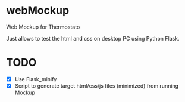 # webMockup
Web Mockup for Thermostato

Just allows to test the html and css on desktop PC using Python Flask.

# TODO
- [x] Use Flask_minify
- [x] Script to generate target html/css/js files (minimized) from running Mockup
